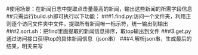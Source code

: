#使用场景：在新闻日志中提取点击量最高的新闻，输出这些新闻的所需字段信息
##只需运行build.sh即可执行以下功能：
###1.find.py:访问一个文件夹，利用正则逐个访问文件夹中文件，提取所有新闻唯一标示符，统一输出到输出
###2.sort.sh：把find里面提取的新闻信息排序，取top输出到文件
###3.get.py 通过访问接口获得top的具体新闻信息（json串）
###4.解析json串，生成最后的结果，明天来写
